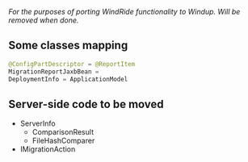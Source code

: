 _For the purposes of porting WindRide functionality to Windup. Will be removed when done._

## Some classes mapping
```java
@ConfigPartDescriptor = @ReportItem
MigrationReportJaxbBean = 
DeploymentInfo = ApplicationModel
```

## Server-side code to be moved

* ServerInfo
  * ComparisonResult
  * FileHashComparer
* IMigrationAction